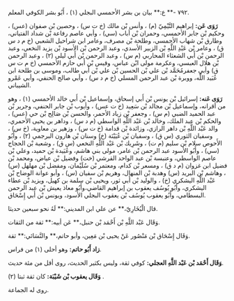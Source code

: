 ٧٩٢ -** ع:** بيان بن بشر الأحمسي البجلي (١) ، أَبُو بشر الكوفي المعلم.

**رَوَى عَن:** إبراهيم التَّيْمِيّ (م) ، وأنس بْن مالك (خ ت س) ، وحصين بْن صفوان (عس) ، وحكيم بْن جابر الأحمسي، وحمران بْن أباب (سي) ، وأبي عاصم رفاعة بْن شداد الفتياني، وطارق بْن شهاب الأحمسي، وطلحة بْن مصرف، وعامر ابن شراحيل الشعبي (خ م د س ق) ، وعامر بْن عَبْدِ اللَّهِ بْن الزبير الأسدي، وعبد الرحمن بْن الأسود بْن يزيد النخعي، وعبد الرحمن بْن أَبي الشعثاء المحاربي (م س) ، وعبد الرحمن بْن أَبي ليلى (٢) ، وعبد الرحمن بْن هلال العبسي، وعكرمة مولى ابْن عباس، وقيس بْن أَبي حازم الأحمسي (خ م ت س ق) وأبي جعفرمُحَمَّد بْن علي بْن الحسين بْن علي بْن أَبي طالب، وموسى بن طلحة ابن عُبَيد اللَّه، ووبرة بْن عبد الرحمن المسلي (خ م د س) ، وأبي صالح الحنفي، وأبي عَمْرو الشيباني.

**رَوَى عَنه:** إسرائيل بْن يونس بْن أَبي إسحاق، وإسماعيل بْن أَبي خالد الأحمسي (١) ، وهو من أقرانه، وإسماعيل بْن مجالد بْن سَعِيد (خ ت عس) ، وأيوب بْن جابر الحنفي، وجرير بْن عبد الحميد الضبي (م س) ، وجعفر بْن زياد الأحمر، والحسن بْن صَالِح بْن حي (عس) ، والحكم بْن عبد الملك، وخالد بْن عَبْد اللَّهِ الواسطي (م د س) ، وداهر بن يحيى الأحمري، والد عَبْد اللَّهِ بْن داهر الرازي، وزائدة بْن قدامة (خ ت س) ، وزهير بن معاوية، (خ س) ، وسفيان الثوري (س ق) ، وسفيان بْن عُيَيْنَة (خ) وسنان بْن هارون البرجمي (٢) ، وأَبُو الأَحوص سلام بْن سليم (م ت) ، وشَرِيك بْن عَبْد اللَّهِ النخعي (س ق) ، وشعبة بْن الحجاج (سي) ، وأَبُو الأسود عبد الرحمن بْن عامر، مولى بني هاشم، وعُبَيدة بْن حميد، وعلي بْن عاصم الواسطي، وعنبسة بْن عبد الواحد القرشي (خت) وفضيل بْن عياض، ومحمد بْن فضيل ابن غزوان (م د ق) ، ومسعر بْن كدام، ومعتمر بْن سُلَيْمان، ومفضل بْن مهلهل (س) ، وهاشم بْن البريد (س) وهدبة بْن المنهال، وهريم بْن سفيان (س) ، وأبو عوانة الوضاح بْن عَبْد اللَّهِ اليشكري (خ) ، والوليد بْن أَبي ثور، ويحيى بْن سلمة بن كهيل، ويزيد بْن عطاء اليشكري، وأَبُو يُوسُف يعقوب بن إبراهيم القاضي،وأَبُو معاذ يعيش بْن عبد الرحمن البسطامي، وأَبُو يعقوب يُوسُف بْن يعقوب البجلي الأسود، ويونس بْن أَبي إِسْحَاق.

قال الْبُخَارِيّ،** عن علي ابن المديني:** لَهُ نحو سبعين حديثا.

وَقَال عَبْد اللَّهِ بْن أَحْمَد بْن حنبل،** عَن أبيه:** ثقة من الثقات.

وَقَال إِسْحَاق بْن مَنْصُور عَنْ يحيى بْن مَعِين، وأبو حاتم،** والنَّسَائي:** ثقة.

**زاد أَبُو حاتم:** وهو أحلى (١) من فراس.

**وَقَال أَحْمَد بْن عَبْد اللَّهِ العجلي:** كوفي ثقة، وليس بكثير الحديث، روى أقل من مئة حديث.

**وَقَال يعقوب بْن شَيْبَة:** كان ثقة ثبتا (٢) .

روى له الجماعة.